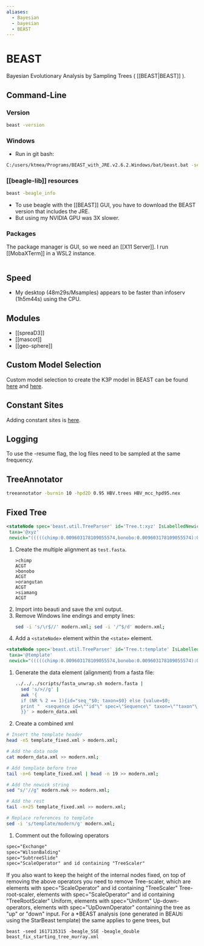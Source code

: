 ```yaml
---
aliases:
  - Bayesian
  - bayesian
  - BEAST
---
```


# BEAST

Bayesian Evolutionary Analysis by Sampling Trees ( [[BEAST|BEAST]] ).

## Command-Line

### Version

```bash
beast -version
```

### Windows

- Run in git bash:
```bash
C:/users/ktmea/Programs/BEAST_with_JRE.v2.6.2.Windows/bat/beast.bat -seed 1154791454 -threads -1 -beagle_GPU -beagle_double modern.xml
```

### [[beagle-lib]] resources

```bash
beast -beagle_info
```

- To use beagle with the [[BEAST]] GUI, you have to download the BEAST version that includes the JRE.
- But using my NVIDIA GPU was 3X slower.

### Packages

The package manager is GUI, so we need an [[X11 Server]]. I run [[MobaXTerm]] in a WSL2 instance.

```bash
```

## Speed

- My desktop (48m29s/Msamples) appears to be faster than infoserv (1h5m44s) using the CPU.

## Modules

- [[spreaD3]]
- [[mascot]]
- [[geo-sphere]]

## Custom Model Selection
Custom model selection to create the K3P model in BEAST can be found [here](https://beast.community/custom_substitution_models#k3p-unequal-frequencies) and [here](https://github.com/BEAST2-Dev/bModelTest/wiki/How-to-use-bModelTest). 

## Constant Sites

Adding constant sites is [here](https://www.beast2.org/2019/07/18/ascertainment-correction.html).

## Logging

To use the -resume flag, the log files need to be sampled at the same frequency.

## TreeAnnotator

```bash
treeannotator -burnin 10 -hpd2D 0.95 HBV.trees HBV_mcc_hpd95.nex
```


## Fixed Tree

```xml
<stateNode spec='beast.util.TreeParser' id='Tree.t:xyz' IsLabelledNewick='true' adjustTipHeights='false'
 taxa='@xyz'
 newick="(((((chimp:0.009603178109055574,bonobo:0.009603178109055574):0.01049225186311567):0.013418689384830318):0.02460624740645495,orangutan:0.05812036676345651):0.010656607109573349,siamang:0.06877697387302986);"/>
```


1. Create the multiple alignment as ```test.fasta```.
	```fasta
	>chimp
	ACGT
	>bonobo
	ACGT
	>orangutan
	ACGT
	>siamang
	ACGT
	```
1. Import into beauti and save the xml output.
1. Remove Windows line endings and empty lines:
	```bash
	sed -i 's/\r$//' modern.xml; sed -i '/^$/d' modern.xml;
	```
1. Add a ```<stateNode>``` element within the ```<state>``` element.

```xml
<stateNode spec='beast.util.TreeParser' id='Tree.t:template' IsLabelledNewick='true' adjustTipHeights='false'
 taxa='@template'
 newick="(((((chimp:0.009603178109055574,bonobo:0.009603178109055574):0.01049225186311567):0.013418689384830318):0.02460624740645495,orangutan:0.05812036676345651):0.010656607109573349,siamang:0.06877697387302986);"/>
```

1. Generate the data element (alignment) from a fasta file:

	```bash
	../../../scripts/fasta_unwrap.sh modern.fasta | 
	  sed 's/>//g' | 
	  awk '{
	  if (NR % 2 == 1){id="seq_"$0; taxon=$0} else {value=$0; 
	  print "  <sequence id=\""id"\" spec=\"Sequence\" taxon=\""taxon"\" totalcount=\"4\" value=\""value"\"/>";
	  }}' > modern_data.xml
	```

1. Create a combined xml

```bash
# Insert the template header
head -n5 template_fixed.xml > modern.xml;

# Add the data node
cat modern_data.xml >> modern.xml;

# Add template before tree
tail -n+6 template_fixed.xml | head -n 19 >> modern.xml;

# Add the newick string
sed "s/'//g" modern.nwk >> modern.xml;

# Add the rest
tail -n+25 template_fixed.xml >> modern.xml;

# Replace references to template
sed -i 's/template/modern/g' modern.xml;
```

1. Comment out the following operators
```xml
spec="Exchange"
spec="WilsonBalding"
spec="SubtreeSlide"
spec="ScaleOperator" and id containing "TreeScaler"
```


If you also want to keep the height of the internal nodes fixed, on top of removing the above operators you need to remove
Tree-scaler, which are elements with spec="ScaleOperator" and id containing "TreeScaler"
Tree-root-scaler, elements with spec="ScaleOperator" and id containing "TreeRootScaler"
Uniform, elements with spec="Uniform"
Up-down-operators, elements with spec="UpDownOperator" containing the tree as "up" or "down" input.
For a *BEAST analysis (one generated in BEAUti using the StarBeast template) the same applies to gene trees, but


```
beast -seed 1617135315 -beagle_SSE -beagle_double beast_fix_starting_tree_murray.xml
```
